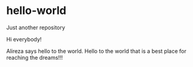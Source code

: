 # hello-world
Just another repository

Hi everybody!

Alireza says hello to the world.
Hello to the world that is a best place for reaching the dreams!!!
